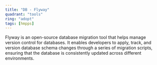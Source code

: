 ```yaml
---
title: "DB - Flyway"
quadrant: "tools"
ring: "adopt"
tags: [hmpps]
---
```


Flyway is an open-source database migration tool that helps manage version control for databases. It enables developers to apply, track, and version database schema changes through a series of migration scripts, ensuring that the database is consistently updated across different environments.
